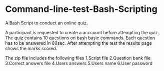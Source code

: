 # Command-line-test-Bash-Scripting
A Bash Script to conduct an online quiz.

A participant is requested to create a acccount before attempting the quiz.
The quiz contains 10 questions on bash basic commands.
Each question has to be answered in 60sec.
After attempting the test the results page shows the marks scored.

The zip file includes the following files
    1.Script file 
    2.Question bank file
    3.Correct answers file
    4.Users answers
    5.Users name
    6.User password

